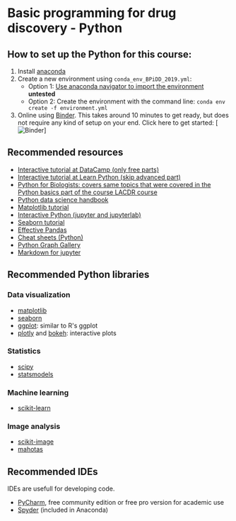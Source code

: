# Basic programming for drug discovery - Python


## How to set up the Python for this course:
1. Install [anaconda](https://www.anaconda.com/distribution/)
2. Create a new environment using `conda_env_BPiDD_2019.yml`:
    * Option 1: [Use anaconda navigator to import the environment](https://docs.anaconda.com/anaconda/navigator/tutorials/manage-environments/#importing-an-environment) **untested**
    * Option 2: Create the environment with the command line: `conda env create -f environment.yml`
3. Online using [Binder](https://mybinder.org/). This takes around 10 minutes to get ready, but does not require any kind of setup on your end. Click here to get started: [![Binder](https://mybinder.org/badge_logo.svg)]

## Recommended resources
* [Interactive tutorial at DataCamp (only free parts)](https://www.datacamp.com/courses/intro-to-python-for-data-science)
* [Interactive tutorial at Learn Python (skip advanced part)](https://www.learnpython.org)
* [Python for Biologists: covers same topics that were covered in the Python basics part of the course LACDR course](https://pythonforbiologists.com/index.php/introduction-to-python-for-biologists/python-for-biologists-introduction/)
* [Python data science handbook](https://github.com/jakevdp/PythonDataScienceHandbook)
* [Matplotlib tutorial](https://matplotlib.org/users/pyplot_tutorial.html)
* [Interactive Python (jupyter and jupyterlab)](https://ipython-books.github.io)
* [Seaborn tutorial](https://seaborn.pydata.org/tutorial.html)
* [Effective Pandas](https://github.com/TomAugspurger/effective-pandas)
* [Cheat sheets (Python)](https://www.datacamp.com/community/data-science-cheatsheets)
* [Python Graph Gallery](https://python-graph-gallery.com)
* [Markdown for jupyter](https://www.datacamp.com/community/tutorials/markdown-in-jupyter-notebook)

## Recommended Python libraries

### Data visualization
* [matplotlib](https://matplotlib.org)
* [seaborn](https://seaborn.pydata.org)
* [ggplot](http://ggplot.yhathq.com/): similar to R's ggplot
* [plotly](https://plot.ly) and [bokeh](https://bokeh.pydata.org/): interactive plots

### Statistics
* [scipy](https://www.scipy.org)
* [statsmodels](https://www.statsmodels.org/stable/index.html)

### Machine learning
* [scikit-learn](https://scikit-learn.org/stable/)

### Image analysis
* [scikit-image](https://scikit-image.org)
* [mahotas](https://mahotas.readthedocs.io/en/latest/)

## Recommended IDEs

IDEs are usefull for developing code.
* [PyCharm](https://www.jetbrains.com/pycharm/), free community edition or free pro version for academic use
* [Spyder](https://www.spyder-ide.org) (included in Anaconda)

